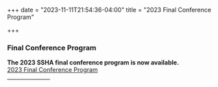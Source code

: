 +++
date = "2023-11-11T21:54:36-04:00"
title = "2023 Final Conference Program"

+++
### **Final Conference Program**  

**The 2023 SSHA final conference program is now available.**  
<a href="/files/SSHA_2023_Program_PDF.pdf" target="_blank">2023 Final Conference Program</a>  
<hr width="100">  